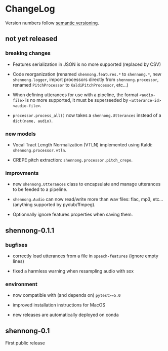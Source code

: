 # ChangeLog

Version numbers follow [semantic versioning](https://semver.org).


## not yet released

### breaking changes

* Features serialization in JSON is no more supported (replaced by CSV)

* Code reorganization (renamed `shennong.features.*` to `shennong.*`, new
  `shennong.logger`, import processors directly from
  `shennong.processor`, renamed `PitchProcessor` to `KaldiPitchProcessor`,
  etc...)

* When defining utterances for use with a pipeline, the format `<audio-file>`
  is no more supported, it must be superseeded by `<utterance-id> <audio-file>`.

* `processor.process_all()` now takes a `shennong.Utterances` instead of a
  `dict(name, audio)`.

### new models

* Vocal Tract Length Normalization (VTLN) implemented using Kaldi:
  `shennong.processor.vtln`.

* CREPE pitch extraction: `shennong.processor.pitch_crepe`.

### improvments

* new `shennong.Utterances` class to encapsulate and manage utterances to be
  feeded to a pipeline.

* `shennong.Audio` can now read/write more than wav files: flac, mp3, etc...
  (anything supported by pydub/ffmpeg).

* Optionnally ignore features properties when saving them.


## shennong-0.1.1

### bugfixes

* correctly load utterances from a file in `speech-features` (ignore empty lines)

* fixed a harmless warning when resampling audio with sox

### environment

* now compatible with (and depends on) `pytest>=5.0`

* improved installation instructions for MacOS

* new releases are automatically deployed on conda

## shennong-0.1

First public release
